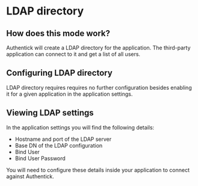 # LDAP directory

## How does this mode work?

Authentick will create a LDAP directory for the application. The third-party application can connect to it and get a list of all users.

## Configuring LDAP directory

LDAP directory requires requires no further configuration besides enabling it for a given application in the application settings. 

## Viewing LDAP settings

In the application settings you will find the following details:

* Hostname and port of the LDAP server
* Base DN of the LDAP configuration
* Bind User
* Bind User Password

You will need to configure these details inside your application to connect against Authentick.

